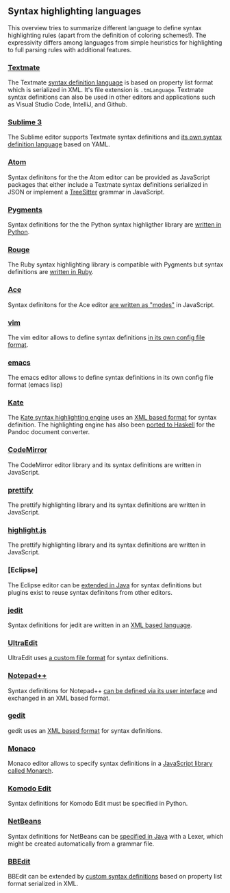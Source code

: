 ## Syntax highlighting languages

This overview tries to summarize different language to define syntax
highlighting rules (apart from the definition of coloring schemes!). The
expressivity differs among languages from simple heuristics for highlighting to
full parsing rules with additional features.

### [Textmate]

The Textmate [syntax definition language](https://macromates.com/manual/en/language_grammars)
is based on property list format which is serialized in XML. It's file extension
is `.tmLanguage`. Textmate syntax definitions can also be used in other editors
and applications such as Visual Studio Code, IntelliJ, and Github. 

### [Sublime 3]

The Sublime editor supports Textmate syntax definitions and [its own syntax
definition language](https://www.sublimetext.com/docs/3/syntax.html) based on
YAML.

### [Atom]

Syntax definitons for the the Atom editor can be provided as JavaScript
packages that either include a Textmate syntax definitions serialized in JSON
or implement a [TreeSitter] grammar in JavaScript.

[TreeSitter]: https://tree-sitter.github.io/tree-sitter/

### [Pygments]

Syntax definitions for the the Python syntax highligther library are [written
in Python](http://pygments.org/docs/lexerdevelopment/).

### [Rouge]

The Ruby syntax highlighting library is compatible with Pygments but syntax
definitions are [written in Ruby](https://github.com/jneen/rouge#using-the-lexer-dsl).

### [Ace]

Syntax definitons for the Ace editor [are written as
"modes"](https://github.com/ajaxorg/ace/wiki/Creating-or-Extending-an-Edit-Mode)
in JavaScript.

### [vim]

The vim editor allows to define syntax definitions [in its own config file
format](http://vim.wikia.com/wiki/Creating_your_own_syntax_files).

### [emacs]

The emacs editor allows to define syntax definitions in its own config file format (emacs lisp)

### [Kate]

The [Kate syntax highlighting engine](https://github.com/KDE/syntax-highlighting) uses an
[XML based format](https://docs.kde.org/stable5/en/applications/katepart/highlight.html)
for syntax definition. The highlighting engine has also been
[ported to Haskell](https://github.com/jgm/skylighting) for the Pandoc document converter.

### [CodeMirror]

The CodeMirror editor library and its syntax definitions are written in JavaScript.

### [prettify]

The prettify highlighting library and its syntax definitions are written in JavaScript.

### [highlight.js]

The prettify highlighting library and its syntax definitions are written in JavaScript.

### [Eclipse]

The Eclipse editor can be [extended in
Java](https://wiki.eclipse.org/FAQ_How_do_I_provide_syntax_coloring_in_an_editor%3F)
for syntax definitions but plugins exist to reuse syntax definitons from other editors.

### [jedit]

Syntax definitions for jedit are written in an [XML based
language](http://www.jedit.org/users-guide/writing-modes-part.html).

### [UltraEdit]

UltraEdit uses
[a custom file format](https://www.ultraedit.com/downloads/extras/wordfiles.html)
for syntax definitions.

### [Notepad++]

Syntax definitions for Notepad++ [can be defined via its user
interface](http://docs.notepad-plus-plus.org/index.php/User_Defined_Languages)
and exchanged in an XML based format.

### [gedit]

gedit uses an [XML based
format](https://developer.gnome.org/gtksourceview/stable/lang-reference.html)
for syntax definitions.

### [Monaco]

Monaco editor allows to specify syntax definitions in a [JavaScript library
called Monarch](https://microsoft.github.io/monaco-editor/monarch.html).

### [Komodo Edit]

Syntax definitions for Komodo Edit must be specified in Python.

### [NetBeans]

Syntax definitions for NetBeans can be
[specified in Java](http://wiki.netbeans.org/How_to_create_support_for_a_new_language)
with a Lexer, which might be created automatically from a grammar file.

### [BBEdit]

BBEdit can be extended by [custom syntax definitions](https://www.barebones.com/support/develop/clm.html)
based on property list format serialized in XML.

[Monaco]: https://microsoft.github.io/monaco-editor/
[BBEdit]: http://www.barebones.com/products/bbedit
[NetBeans]: https://netbeans.apache.org/
[Textmate]: https://macromates.com/
[Sublime 3]: https://www.sublimetext.com/
[Ace]: https://ace.c9.io/
[Atom]: https://atom.io/
[Rouge]: https://github.com/jneen/rouge
[Pygments]: http://pygments.org/
[vim]: https://www.vim.org/
[Kate]: https://kate-editor.org/
[emacs]: https://www.gnu.org/software/emacs/
[prettify]: https://github.com/google/code-prettify
[highlight.js]: https://highlightjs.org/
[CodeMirror]: https://codemirror.net/
[jedit]: http://www.jedit.org/
[Ultraedit]: https://www.ultraedit.com/
[Notepad++]: https://notepad-plus-plus.org/
[gedit]: https://projects.gnome.org/gedit/
[Komodo Edit]: http://www.activestate.com/komodo-edit
